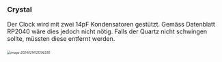 ### Crystal

Der Clock wird mit zwei 14pF Kondensatoren gestützt. Gemäss Datenblatt RP2040 wäre dies jedoch nicht nötig. Falls der Quartz nicht schwingen sollte, müssten diese entfernt werden.

###### <img src="/Users/Nici/Documents/GitHub/ET21-Frackstock/DOC_Frackstock/assets/image-20240214121256330.png" alt="image-20240214121256330" style="zoom:50%;" />